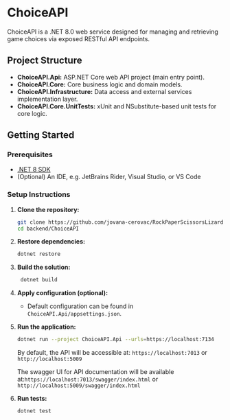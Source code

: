﻿# ChoiceAPI

ChoiceAPI is a .NET 8.0 web service designed for managing and retrieving game choices via exposed
RESTful API endpoints.

## Project Structure

- **ChoiceAPI.Api:** ASP.NET Core web API project (main entry point).
- **ChoiceAPI.Core:** Core business logic and domain models.
- **ChoiceAPI.Infrastructure:** Data access and external services implementation layer.
- **ChoiceAPI.Core.UnitTests:** xUnit and NSubstitute-based unit tests for core logic.

## Getting Started

### Prerequisites

- [.NET 8 SDK](https://dotnet.microsoft.com/en-us/download)
- (Optional) An IDE, e.g. JetBrains Rider, Visual Studio, or VS Code

### Setup Instructions

1. **Clone the repository:**

   ```bash
   git clone https://github.com/jovana-cerovac/RockPaperScissorsLizardSpock.git
   cd backend/ChoiceAPI
   ```

2. **Restore dependencies:**

   ```bash
   dotnet restore
   ```

3. **Build the solution:**

   ```bash
    dotnet build
    ```

4. **Apply configuration (optional):**

    - Default configuration can be found in `ChoiceAPI.Api/appsettings.json`.

5. **Run the application:**

   ```bash
   dotnet run --project ChoiceAPI.Api --urls=https://localhost:7134
   ```

   By default, the API will be accessible at: `https://localhost:7013` or `http://localhost:5009`

   The swagger UI for API documentation will be available at:`https://localhost:7013/swagger/index.html` or `http://localhost:5009/swagger/index.html`

6. **Run tests:**

   ```bash
   dotnet test
   ```
   
